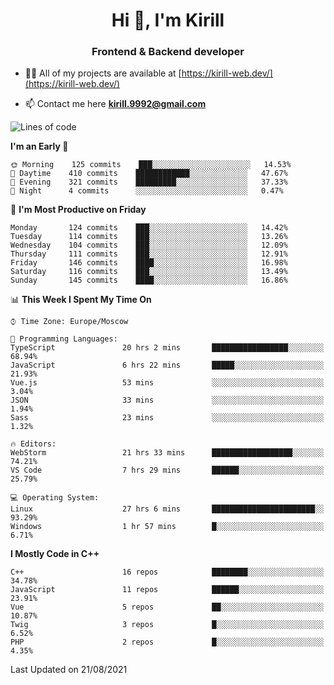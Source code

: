 <h1 align="center">Hi 👋, I'm Kirill</h1>
<h3 align="center">Frontend & Backend developer</h3>

- 👨‍💻 All of my projects are available at [https://kirill-web.dev/](https://kirill-web.dev/)

- 📫 Contact me here **kirill.9992@gmail.com**











<!--START_SECTION:waka-->
![Lines of code](https://img.shields.io/badge/From%20Hello%20World%20I%27ve%20Written-156465%20lines%20of%20code-blue)

**I'm an Early 🐤** 

```text
🌞 Morning    125 commits    ███░░░░░░░░░░░░░░░░░░░░░░   14.53% 
🌆 Daytime    410 commits    ████████████░░░░░░░░░░░░░   47.67% 
🌃 Evening    321 commits    █████████░░░░░░░░░░░░░░░░   37.33% 
🌙 Night      4 commits      ░░░░░░░░░░░░░░░░░░░░░░░░░   0.47%

```
📅 **I'm Most Productive on Friday** 

```text
Monday       124 commits    ███░░░░░░░░░░░░░░░░░░░░░░   14.42% 
Tuesday      114 commits    ███░░░░░░░░░░░░░░░░░░░░░░   13.26% 
Wednesday    104 commits    ███░░░░░░░░░░░░░░░░░░░░░░   12.09% 
Thursday     111 commits    ███░░░░░░░░░░░░░░░░░░░░░░   12.91% 
Friday       146 commits    ████░░░░░░░░░░░░░░░░░░░░░   16.98% 
Saturday     116 commits    ███░░░░░░░░░░░░░░░░░░░░░░   13.49% 
Sunday       145 commits    ████░░░░░░░░░░░░░░░░░░░░░   16.86%

```


📊 **This Week I Spent My Time On** 

```text
⌚︎ Time Zone: Europe/Moscow

💬 Programming Languages: 
TypeScript               20 hrs 2 mins       █████████████████░░░░░░░░   68.94% 
JavaScript               6 hrs 22 mins       █████░░░░░░░░░░░░░░░░░░░░   21.93% 
Vue.js                   53 mins             ░░░░░░░░░░░░░░░░░░░░░░░░░   3.04% 
JSON                     33 mins             ░░░░░░░░░░░░░░░░░░░░░░░░░   1.94% 
Sass                     23 mins             ░░░░░░░░░░░░░░░░░░░░░░░░░   1.32%

🔥 Editors: 
WebStorm                 21 hrs 33 mins      ██████████████████░░░░░░░   74.21% 
VS Code                  7 hrs 29 mins       ██████░░░░░░░░░░░░░░░░░░░   25.79%

💻 Operating System: 
Linux                    27 hrs 6 mins       ███████████████████████░░   93.29% 
Windows                  1 hr 57 mins        █░░░░░░░░░░░░░░░░░░░░░░░░   6.71%

```

**I Mostly Code in C++** 

```text
C++                      16 repos            ████████░░░░░░░░░░░░░░░░░   34.78% 
JavaScript               11 repos            ██████░░░░░░░░░░░░░░░░░░░   23.91% 
Vue                      5 repos             ██░░░░░░░░░░░░░░░░░░░░░░░   10.87% 
Twig                     3 repos             █░░░░░░░░░░░░░░░░░░░░░░░░   6.52% 
PHP                      2 repos             █░░░░░░░░░░░░░░░░░░░░░░░░   4.35%

```



 Last Updated on 21/08/2021
<!--END_SECTION:waka-->
